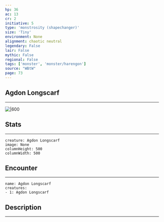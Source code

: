 ```yaml
---
hp: 36
ac: 13
cr: 2
initiative: 5
type: 'monstrosity (shapechanger)'    
size: 'Tiny'
environment: None
alignment: chaotic neutral
legendary: False
lair: False
mythic: False
regional: False
tags: ['monster', 'monster/harengon']
source: "WBtW"
page: 73
---
```


## Agdon Longscarf
---

![|600](D:/Program%20Files/5e.tools/img/bestiary/WBtW/Agdon%20Longscarf.jpg)

## Stats
---

```statblock
creature: Agdon Longscarf
image: None
columnHeight: 500
columnWidth: 500
```

## Encounter
---

```encounter-table
name: Agdon Longscarf
creatures:
- 1: Agdon Longscarf
```

## Description
---




